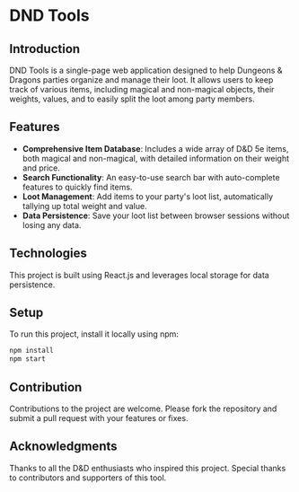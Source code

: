 # DND Tools

## Introduction

DND Tools is a single-page web application designed to help Dungeons & Dragons parties organize and manage their loot. It allows users to keep track of various items, including magical and non-magical objects, their weights, values, and to easily split the loot among party members.

## Features

- **Comprehensive Item Database**: Includes a wide array of D&D 5e items, both magical and non-magical, with detailed information on their weight and price.
- **Search Functionality**: An easy-to-use search bar with auto-complete features to quickly find items.
- **Loot Management**: Add items to your party's loot list, automatically tallying up total weight and value.
- **Data Persistence**: Save your loot list between browser sessions without losing any data.

## Technologies

This project is built using React.js and leverages local storage for data persistence.

## Setup

To run this project, install it locally using npm:

```bash
npm install
npm start
```

## Contribution

Contributions to the project are welcome. Please fork the repository and submit a pull request with your features or fixes.

## Acknowledgments

Thanks to all the D&D enthusiasts who inspired this project.
Special thanks to contributors and supporters of this tool.
